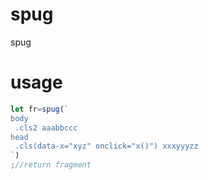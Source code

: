 # spug
spug 

# usage
```js
let fr=spug(`
body
 .cls2 aaabbccc
head
 .cls(data-x="xyz" onclick="x()") xxxyyyzz
`)
;//return fragment

```
